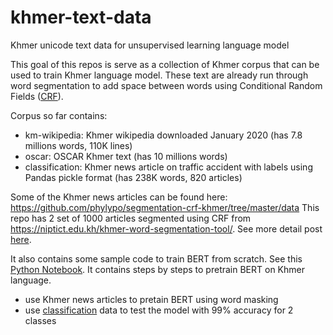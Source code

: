 # khmer-text-data
Khmer unicode text data for unsupervised learning language model

This goal of this repos is serve as a collection of Khmer corpus that can be used to train Khmer language model. 
These text are already run through word segmentation to add space between words using Conditional Random Fields ([CRF](https://github.com/phylypo/segmentation-crf-khmer/tree/master/data)).

Corpus so far contains:
- km-wikipedia: Khmer wikipedia downloaded January 2020 (has 7.8 millions words, 110K lines)
- oscar: OSCAR Khmer text (has 10 millions words)
- classification: Khmer news article on traffic accident with labels using Pandas pickle format (has 238K words, 820 articles)

Some of the Khmer news articles can be found here:
https://github.com/phylypo/segmentation-crf-khmer/tree/master/data
This repo has 2 set of 1000 articles segmented using CRF from https://niptict.edu.kh/khmer-word-segmentation-tool/. See more detail post [here](https://medium.com/@phylypo/segmentation-of-khmer-text-using-conditional-random-fields-3a2d4d73956a).

It also contains some sample code to train BERT from scratch. 
See this [Python Notebook](https://github.com/phylypo/khmer-text-data/tree/master/bert-pretrain-from-scratch). It contains steps by steps to pretrain BERT on Khmer language.
- use Khmer news articles to pretain BERT using word masking
- use [classification](https://github.com/phylypo/khmer-text-data/tree/master/classifications) data to test the model with 99% accuracy for 2 classes
